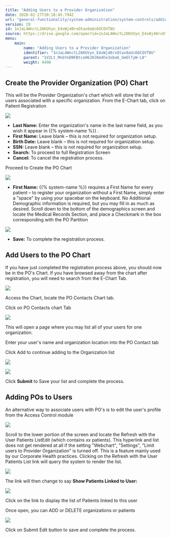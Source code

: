 ```yaml
---
title: "Adding Users to a Provider Organization"
date: 2020-02-27T20:18:45.794Z
url: "general-functionality/system-administration/system-controls/adding-users-to-a-provider-organization.html"
version: 29
id: 1nJaL4WnctL26KUVyn_E4xWj40rxOtav0aUc6OCOVT8U
source: https://drive.google.com/open?id=1nJaL4WnctL26KUVyn_E4xWj40rxOtav0aUc6OCOVT8U
menu:
    main:
        name: "Adding Users to a Provider Organization"
        identifier: "1nJaL4WnctL26KUVyn_E4xWj40rxOtav0aUc6OCOVT8U"
        parent: "1V2Lt_MnbYoDNFBtcoH6JHJKm4he3obo6_GmOlfyW-L8"
        weight: 4490
---
```

## Create the Provider Organization (PO) Chart

This will be the Provider Organization's chart which will store the list of users associated with a specific organization. From the E-Chart tab, click on Patient Registration

![](../../../external_files/c51848b2c124990e81912465b2deb02f.png)

* <strong>Last Name:</strong> Enter the organization's name in the last name field, as you wish it appear in {{% system-name %}} .
* <strong>First Name:</strong> Leave blank – this is not required for organization setup.
* <strong>Birth Date:</strong> Leave blank – this is not required for organization setup.
* <strong>SSN:</strong> Leave blank – this is not required for organization setup.
* <strong>Search:</strong> To proceed to full Registration Screen
* <strong>Cancel:</strong> To cancel the registration process.

Proceed to Create the PO Chart

![](../../../external_files/7b8e404be93aca82d962e5960a7900e3.png)

* <strong>First Name:</strong> {{% system-name %}} requires a First Name for every patient – to register your organization without a First Name, simply enter a "space" by using your spacebar on the keyboard. No Additional Demographic information is required, but you may fill in as much as desired. Scroll down to the bottom of the demographics screen and locate the Medical Records Section, and place a Checkmark in the box corresponding with the PO Partition

![](../../../external_files/dd1f4db9fb50a03851c622877cff5799.png)

* <strong>Save:</strong> To complete the registration process.

## Add Users to the PO Chart

If you have just completed the registration process above, you should now be in the PO's Chart. If you have browsed away from the chart after registration, you will need to search from the E-Chart Tab.

![](../../../external_files/728d62071d997be05826ca6332e0f5ab.png)

Access the Chart, locate the PO Contacts Chart tab.

Click on PO Contacts chart Tab

![](../../../external_files/bc72f6a0be9c0b5b9c8d7da9497c1ec6.png)

This will open a page where you may list all of your users for one organization.

Enter your user's name and organization location into the PO Contact tab

Click Add to continue adding to the Organization list

![](../../../external_files/19394086cc2d37691b096118076d08b8.png)

![](../../../external_files/f0897ec057c9b69cc534111db7362eb9.png)

Click **Submit** to Save your list and complete the process.

## Adding POs to Users

An alternative way to associate users with PO's is to edit the user's profile from the Access Control module

![](../../../external_files/afe8316eeb85e80ab7d008c3da3764f1.png)

Scroll to the lower portion of the screen and locate the Refresh with the User Patients ListEdit (which contains xx patients). This hyperlink and list does not get rendered at all if the setting "Webchart", "Settings", "Limit users to Provider Organization" is turned off. This is a feature mainly used by our Corporate Health practices. Clicking on the Refresh with the User Patients List link will query the system to render the list.

![](../../../external_files/d142a008d461974afd567699a95ea418.png)

The link will then change to say **Show Patients Linked to User:**

![](../../../external_files/003eeb61ad93147ffdabbcb4eec56939.png)

Click on the link to display the list of Patients linked to this user

Once open, you can ADD or DELETE organizations or patients

![](../../../external_files/c74878f12e918c7c1b4ab7e714b925a9.png)

Click on Submit Edit button to save and complete the process.

